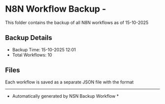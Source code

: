 # N8N Workflow Backup - 
This folder contains the backup of all N8N workflows as of 15-10-2025

## Backup Details
- Backup Time: 15-10-2025 12:01
- Total Workflows: 10

## Files
Each workflow is saved as a separate JSON file with the format

-----------
* Automatically generated by NSN Backup Workflow *